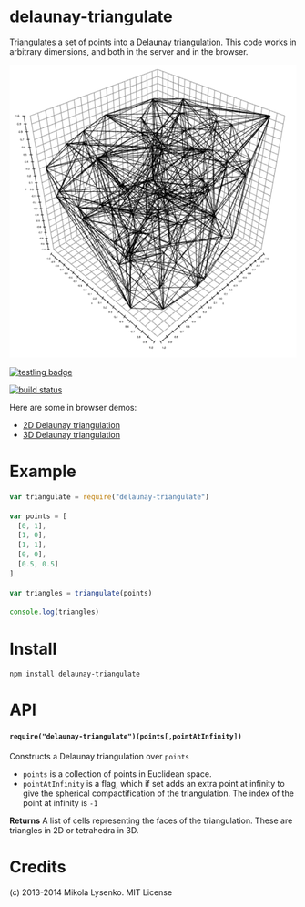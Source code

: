 delaunay-triangulate
====================
Triangulates a set of points into a [Delaunay triangulation](http://en.wikipedia.org/wiki/Delaunay_triangulation).  This code works in arbitrary dimensions, and both in the server and in the browser.

<img src="delaunay3d.png">

[![testling badge](https://ci.testling.com/mikolalysenko/delaunay-triangulate.png)](https://ci.testling.com/mikolalysenko/delaunay-triangulate)

[![build status](https://secure.travis-ci.org/mikolalysenko/delaunay-triangulate.png)](http://travis-ci.org/mikolalysenko/delaunay-triangulate)

Here are some in browser demos:

* [2D Delaunay triangulation](http://mikolalysenko.github.io/delaunay-triangulate/2d.html)
* [3D Delaunay triangulation](http://mikolalysenko.github.io/delaunay-triangulate/3d.html)

# Example

```javascript
var triangulate = require("delaunay-triangulate")

var points = [
  [0, 1],
  [1, 0],
  [1, 1],
  [0, 0],
  [0.5, 0.5]
]

var triangles = triangulate(points)

console.log(triangles)
```

# Install

    npm install delaunay-triangulate

# API

#### `require("delaunay-triangulate")(points[,pointAtInfinity])`
Constructs a Delaunay triangulation over `points`

* `points` is a collection of points in Euclidean space.
* `pointAtInfinity` is a flag, which if set adds an extra point at infinity to give the spherical compactification of the triangulation.  The index of the point at infinity is `-1`

**Returns** A list of cells representing the faces of the triangulation.  These are triangles in 2D or tetrahedra in 3D.

# Credits
(c) 2013-2014 Mikola Lysenko. MIT License